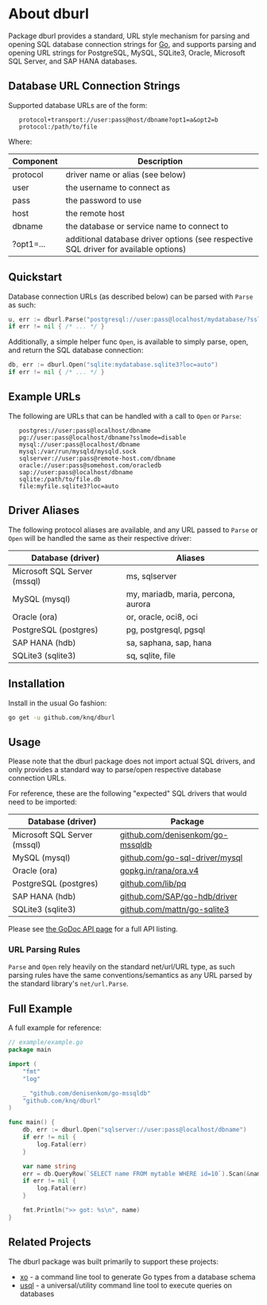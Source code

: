 # About dburl

Package dburl provides a standard, URL style mechanism for parsing and
opening SQL database connection strings for [Go](https://golang.org/project),
and supports parsing and opening URL strings for PostgreSQL, MySQL, SQLite3,
Oracle, Microsoft SQL Server, and SAP HANA databases.

## Database URL Connection Strings

Supported database URLs are of the form:

```
   protocol+transport://user:pass@host/dbname?opt1=a&opt2=b
   protocol:/path/to/file
```

Where:

| Component | Description                                                                          |
|-----------|--------------------------------------------------------------------------------------|
| protocol  | driver name or alias (see below)                                                     |
| user      | the username to connect as                                                           |
| pass      | the password to use                                                                  |
| host      | the remote host                                                                      |
| dbname    | the database or service name to connect to                                           |
| ?opt1=... | additional database driver options (see respective SQL driver for available options) |

## Quickstart

Database connection URLs (as described below) can be parsed with `Parse` as such:

```go
u, err := dburl.Parse("postgresql://user:pass@localhost/mydatabase/?sslmode=disable")
if err != nil { /* ... */ }
```

Additionally, a simple helper func `Open`, is available to simply parse,
open, and return the SQL database connection:

```go
db, err := dburl.Open("sqlite:mydatabase.sqlite3?loc=auto")
if err != nil { /* ... */ }
```

## Example URLs ##

 The following are URLs that can be handled with a call to `Open` or `Parse`:

```
   postgres://user:pass@localhost/dbname
   pg://user:pass@localhost/dbname?sslmode=disable
   mysql://user:pass@localhost/dbname
   mysql:/var/run/mysqld/mysqld.sock
   sqlserver://user:pass@remote-host.com/dbname
   oracle://user:pass@somehost.com/oracledb
   sap://user:pass@localhost/dbname
   sqlite:/path/to/file.db
   file:myfile.sqlite3?loc=auto
```

## Driver Aliases

The following protocol aliases are available, and any URL passed to `Parse` or
`Open` will be handled the same as their respective driver:

| Database (driver)            | Aliases                             |
|------------------------------|-------------------------------------|
| Microsoft SQL Server (mssql) | ms, sqlserver                       |
| MySQL (mysql)                | my, mariadb, maria, percona, aurora |
| Oracle (ora)                 | or, oracle, oci8, oci               |
| PostgreSQL (postgres)        | pg, postgresql, pgsql               |
| SAP HANA (hdb)               | sa, saphana, sap, hana              |
| SQLite3 (sqlite3)            | sq, sqlite, file                    |

## Installation

Install in the usual Go fashion:

```sh
go get -u github.com/knq/dburl
```

## Usage

Please note that the dburl package does not import actual SQL drivers, and only
provides a standard way to parse/open respective database connection URLs.

For reference, these are the following "expected" SQL drivers that would need
to be imported:

| Database (driver)            | Package                                                                      |
|------------------------------|------------------------------------------------------------------------------|
| Microsoft SQL Server (mssql) | [github.com/denisenkom/go-mssqldb](https://github.com/denisenkom/go-mssqldb) |
| MySQL (mysql)                | [github.com/go-sql-driver/mysql](https://github.com/go-sql-driver/mysql)     |
| Oracle (ora)                 | [gopkg.in/rana/ora.v4](https://gopkg.in/rana/ora.v4)                         |
| PostgreSQL (postgres)        | [github.com/lib/pq](https://github.com/lib/pq)                               |
| SAP HANA (hdb)               | [github.com/SAP/go-hdb/driver](https://github.com/SAP/go-hdb/driver)         |
| SQLite3 (sqlite3)            | [github.com/mattn/go-sqlite3](https://github.com/mattn/go-sqlite3)           |

Please see [the GoDoc API page](http://godoc.org/github.com/knq/dburl) for a
full API listing.

### URL Parsing Rules

`Parse` and `Open` rely heavily on the standard net/url/URL type, as such
parsing rules have the same conventions/semantics as any URL parsed by the
standard library's `net/url.Parse`.


## Full Example

A full example for reference:

```go
// example/example.go
package main

import (
    "fmt"
    "log"

    _ "github.com/denisenkom/go-mssqldb"
    "github.com/knq/dburl"
)

func main() {
    db, err := dburl.Open("sqlserver://user:pass@localhost/dbname")
    if err != nil {
        log.Fatal(err)
    }

    var name string
    err = db.QueryRow(`SELECT name FROM mytable WHERE id=10`).Scan(&name)
    if err != nil {
        log.Fatal(err)
    }

    fmt.Println(">> got: %s\n", name)
}
```

## Related Projects

The dburl package was built primarily to support these projects:

* [xo](https://github.com/knq/xo) - a command line tool to generate Go types from a database schema
* [usql](https://github.com/knq/usql) - a universal/utility command line tool to execute queries on databases
